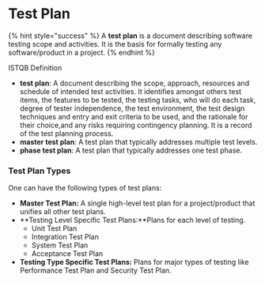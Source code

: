 # Test Plan

{% hint style="success" %}
A **test plan** is a document describing software testing scope and activities. It is the basis for formally testing any software/product in a project.
{% endhint %}

ISTQB Definition

* **test plan**: A document describing the scope, approach, resources and schedule of intended test activities. It identifies amongst others test items, the features to be tested, the testing tasks, who will do each task, degree of tester independence, the test environment, the test design techniques and entry and exit criteria to be used, and the rationale for their choice,and any risks requiring contingency planning. It is a record of the test planning process.
* **master test plan**: A test plan that typically addresses multiple test levels.
* **phase test plan**: A test plan that typically addresses one test phase.

### **Test Plan Types**

One can have the following types of test plans:

* **Master Test Plan:** A single high-level test plan for a project/product that unifies all other test plans.
* **Testing Level Specific Test Plans:**Plans for each level of testing.
  * Unit Test Plan
  * Integration Test Plan
  * System Test Plan
  * Acceptance Test Plan
* **Testing Type Specific Test Plans:** Plans for major types of testing like Performance Test Plan and Security Test Plan.

